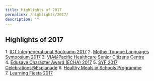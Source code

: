```yaml
---
title: Highlights of 2017
permalink: /highlights/2017/
description: ""
---
```

## Highlights of 2017

1. [ICT Intergenerational Bootcamp 2017](https://ganengsengpri-moe-edu-sg-admin.cwp.sg/others/featured/highlights/highlights-of-2017/ict-intergenerational-bootcamp-2017)
2. [Mother Tongue Languages Symposium 2017](https://ganengsengpri-moe-edu-sg-admin.cwp.sg/others/featured/highlights/highlights-of-2017/mother-tongue-languages-symposium-2017)
3. [VIA@Pacific Healthcare Senior Citizens Centre](https://ganengsengpri-moe-edu-sg-admin.cwp.sg/others/featured/highlights/highlights-of-2017/via-at-pacific-healthcare-senior-citizens-centre)
4. [Edusave Character Award (ECHA) 2017](https://ganengsengpri-moe-edu-sg-admin.cwp.sg/others/featured/highlights/highlights-of-2017/edusave-character-award-echa-2017)
5. [SYF 2017 Celebrations@Esplanade](https://ganengsengpri-moe-edu-sg-admin.cwp.sg/others/featured/highlights/highlights-of-2017/syf-2017-celebrations-at-esplanade)
6. [Healthy Meals in Schools Programme](https://ganengsengpri-moe-edu-sg-admin.cwp.sg/others/featured/highlights/highlights-of-2017/healthy-meals-in-schools-programme)
7. [Learning Fiesta 2017](https://ganengsengpri-moe-edu-sg-admin.cwp.sg/others/featured/highlights/highlights-of-2017/learning-fiesta-2017)